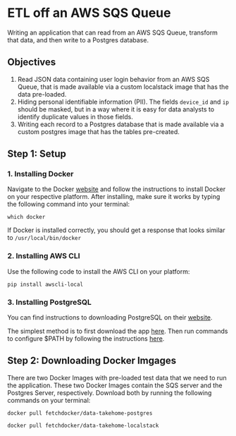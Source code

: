 # ETL off an AWS SQS Queue

Writing an application that can read from an AWS SQS Queue, transform that data, and then write to a Postgres database.


## Objectives

1. Read JSON data containing user login behavior from an AWS SQS Queue, that is made
available via a custom localstack image that has the data pre-loaded.
2. Hiding personal identifiable information (PII). The fields `device_id` and `ip`
should be masked, but in a way where it is easy for data analysts to identify duplicate
values in those fields.
3. Writing each record to a Postgres database that is made available via a custom postgres image that
has the tables pre-created.

## Step 1: Setup

### 1. Installing Docker

Navigate to the Docker [website](https://docs.docker.com/get-docker/) and follow the instructions to install Docker on your respective platform. After installing, make sure it works by typing the following command into your terminal:

```
which docker
```

If Docker is installed correctly, you should get a response that looks similar to `/usr/local/bin/docker`

### 2. Installing AWS CLI

Use the following code to install the AWS CLI on your platform:

```
pip install awscli-local
```

### 3. Installing PostgreSQL

You can find instructions to downloading PostgreSQL on their [website](https://www.postgresql.org/download/).

The simplest method is to first download the app [here](https://postgresapp.com/downloads.html). Then run commands to configure $PATH by following the instructions [here](https://postgresapp.com/documentation/cli-tools.html).

## Step 2: Downloading Docker Imgages

There are two Docker Images with pre-loaded test data that we need to run the application. These two Docker Images contain the SQS server and the Postgres Server, respectively. Download both by running the following commands on your terminal:

```
docker pull fetchdocker/data-takehome-postgres
```

```
docker pull fetchdocker/data-takehome-localstack
```


